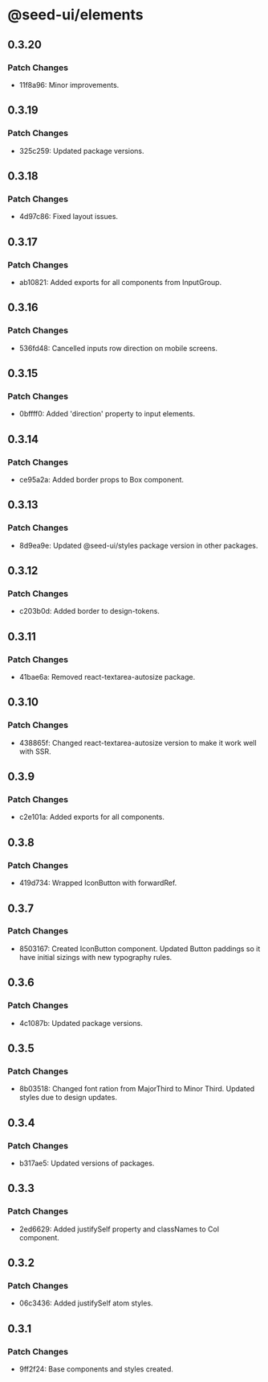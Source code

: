 # @seed-ui/elements

## 0.3.20

### Patch Changes

- 11f8a96: Minor improvements.

## 0.3.19

### Patch Changes

- 325c259: Updated package versions.

## 0.3.18

### Patch Changes

- 4d97c86: Fixed layout issues.

## 0.3.17

### Patch Changes

- ab10821: Added exports for all components from InputGroup.

## 0.3.16

### Patch Changes

- 536fd48: Cancelled inputs row direction on mobile screens.

## 0.3.15

### Patch Changes

- 0bffff0: Added 'direction' property to input elements.

## 0.3.14

### Patch Changes

- ce95a2a: Added border props to Box component.

## 0.3.13

### Patch Changes

- 8d9ea9e: Updated @seed-ui/styles package version in other packages.

## 0.3.12

### Patch Changes

- c203b0d: Added border to design-tokens.

## 0.3.11

### Patch Changes

- 41bae6a: Removed react-textarea-autosize package.

## 0.3.10

### Patch Changes

- 438865f: Changed react-textarea-autosize version to make it work well with SSR.

## 0.3.9

### Patch Changes

- c2e101a: Added exports for all components.

## 0.3.8

### Patch Changes

- 419d734: Wrapped IconButton with forwardRef.

## 0.3.7

### Patch Changes

- 8503167: Created IconButton component. Updated Button paddings so it have initial sizings with new typography rules.

## 0.3.6

### Patch Changes

- 4c1087b: Updated package versions.

## 0.3.5

### Patch Changes

- 8b03518: Changed font ration from MajorThird to Minor Third. Updated styles due to design updates.

## 0.3.4

### Patch Changes

- b317ae5: Updated versions of packages.

## 0.3.3

### Patch Changes

- 2ed6629: Added justifySelf property and classNames to Col component.

## 0.3.2

### Patch Changes

- 06c3436: Added justifySelf atom styles.

## 0.3.1

### Patch Changes

- 9ff2f24: Base components and styles created.
